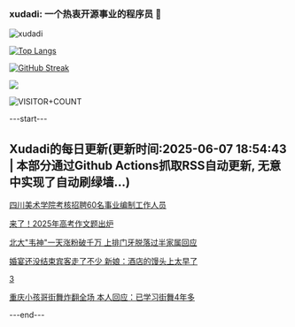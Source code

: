 ### xudadi: 一个热衷开源事业的程序员 👋

![xudadi](https://github-readme-stats-git-masterorgs-github-readme-stats-team.vercel.app/api?username=xudadi)

[![Top Langs](https://github-readme-stats.vercel.app/api/top-langs/?username=xudadi)](https://github.com/anuraghazra/github-readme-stats)

[![GitHub Streak](https://streak-stats.demolab.com?user=xudadi&locale=zh_Hans)](https://git.io/streak-stats)

![](https://raw.githubusercontent.com/xudadi/xudadi/main/assets/github-contribution-grid-snake.svg)

![VISITOR+COUNT](https://komarev.com/ghpvc/?username=xudadi&label=VISITOR+COUNT)


---start---

## Xudadi的每日更新(更新时间:2025-06-07 18:54:43 | 本部分通过Github Actions抓取RSS自动更新, 无意中实现了自动刷绿墙...)

[四川美术学院考核招聘60名事业编制工作人员](https://www.gongkaoleida.com/article/2438257)

[来了！2025年高考作文题出炉](https://m.163.com/news/article/K1ERL48I0001899O.html)

[北大"韦神"一天涨粉破千万 上排门牙脱落过半家属回应](https://m.163.com/news/article/K1EIVU450534P59R.html)

[婚宴还没结束宾客走了不少 新娘：酒店的馒头上太早了](https://m.163.com/news/article/K1EFT5A70534P59R.html)

[3](https://m.163.com/touch/news/sub/domestic)

[重庆小孩哥街舞炸翻全场 本人回应：已学习街舞4年多](https://m.163.com/news/article/K1DFVK880514D3UH.html)

---end---
